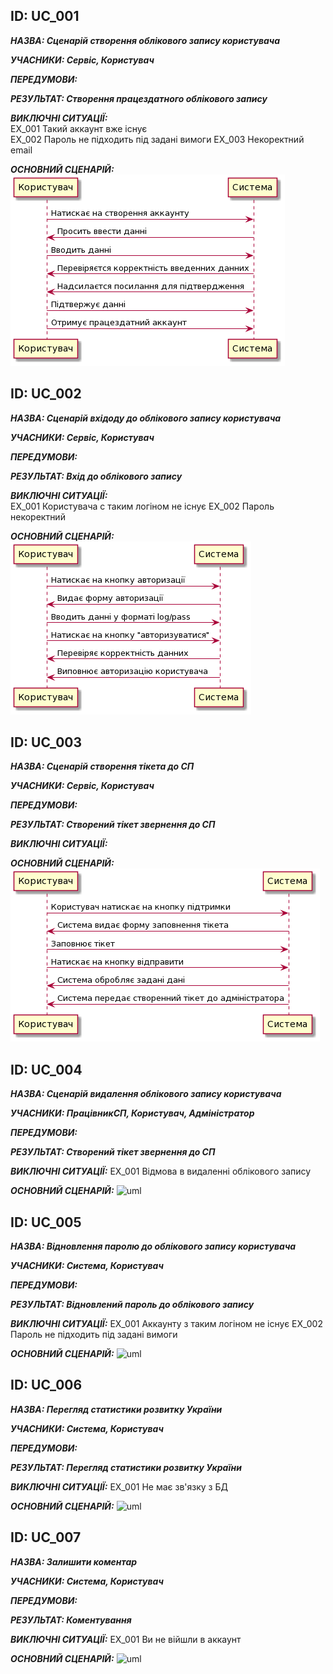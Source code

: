 <h2>ID: UС_001</h2>
      
***НАЗВА: Сценарій створення облікового запису користувача***
    
***УЧАСНИКИ: Сервіс, Користувач***

***ПЕРЕДУМОВИ:***

***РЕЗУЛЬТАТ: Створення працездатного облікового запису***

***ВИКЛЮЧНІ СИТУАЦІЇ:***  
EX_001 Такий аккаунт вже існує  
EX_002 Пароль не підходить під задані вимоги
EX_003 Некоректний email

***ОСНОВНИЙ СЦЕНАРІЙ:***
![Image alt](https://github.com/MaxiskaSN/database_basics_template/blob/master/src/uml/UC_00.png)

<h2>ID: UС_002</h2>

***НАЗВА: Сценарій вхідоду до облікового запису користувача***
    
***УЧАСНИКИ: Сервіс, Користувач***

***ПЕРЕДУМОВИ:***

***РЕЗУЛЬТАТ: Вхід до облікового запису***

***ВИКЛЮЧНІ СИТУАЦІЇ:***  
EX_001 Користувача с таким логіном не існує
EX_002 Пароль некоректний

***ОСНОВНИЙ СЦЕНАРІЙ:***
![Image alt](https://github.com/MaxiskaSN/database_basics_template/blob/master/src/uml/UC_01.png)

<h2>ID: UС_003</h2>

***НАЗВА: Сценарій створення тікета до СП***
    
***УЧАСНИКИ: Сервіс, Користувач***

***ПЕРЕДУМОВИ:***

***РЕЗУЛЬТАТ: Створений тікет звернення до СП***

***ВИКЛЮЧНІ СИТУАЦІЇ:***  

***ОСНОВНИЙ СЦЕНАРІЙ:***
![Image alt](https://github.com/MaxiskaSN/database_basics_template/blob/master/src/uml/UC_02.png)


<h2>ID: UС_004</h2>

***НАЗВА: Сценарій видалення облікового запису користувача***
    
***УЧАСНИКИ: ПрацівникСП, Користувач, Адміністратор***

***ПЕРЕДУМОВИ:***

***РЕЗУЛЬТАТ: Створений тікет звернення до СП***

***ВИКЛЮЧНІ СИТУАЦІЇ:*** 
EX_001 Відмова в видаленні облікового запису

***ОСНОВНИЙ СЦЕНАРІЙ:***
![uml](http://www.plantuml.com/plantuml/png/TP0nIWD168NxESLSGD3MGj9u1piH32feXBZsEWlQkK522X4MRp0EIHXsdJt3zsxaZDM2IVVpUBpt_M_oK5tCgyUxMyC7Wvw8UfPJJS3hzU24DcjUBreHI4GwlcZjiUMzMEaP2FHwqzBoZMUBBsSWiiRJ4-M85az7XrTDaZExOtFTWZK_MKrQ_O4KbojWfR9bauLD2HxLaKXgBDr_VdmftfEesipkgwcTtrnTLpdzau5j0IOmsDEpyyCZivydi-uOh50knf-Ebb2ZfLnsDsOodLtcpNy1)

<h2>ID: UС_005</h2>

***НАЗВА: Відновлення паролю до облікового запису користувача***
    
***УЧАСНИКИ: Система, Користувач***

***ПЕРЕДУМОВИ:***

***РЕЗУЛЬТАТ: Відновлений пароль до облікового запису***

***ВИКЛЮЧНІ СИТУАЦІЇ:*** 
EX_001 Аккаунту з таким логіном не існує
EX_002 Пароль не підходить під задані вимоги

***ОСНОВНИЙ СЦЕНАРІЙ:***
![uml](http://www.plantuml.com/plantuml/png/dL9DIiDW5Dpd5Dy517NfGhhn3kwaODH2Mw76VTluioaLIgaWYdY3a3OQ-pN95URTo7dzDX4ZV9H2USoRpCoRf7KJjGVHRQyRu0Mb397BICOI8qKYZtl7-708CcoGc2E3Dox62cBDQMvG4ETSe4I5jSG6gIomKe0g5XcdGfuCAlA71ArCWz-wz6bmLxSPSagfZznj6HiQ4B4gcF9NOgM8vR2aRI6nzoKpzpXoqYOrYQ1_7OLcqBcyYiXw9Vp9PQviSt9wjd_WdtvRHCLLGf2PjQ-At17bB47NZBl7fpVNDjVi7bygGA5lKjJTy2_3qiLGJtcGXJoRiDVk-B_VTsIg8_VrRfZvR_3fhasx2ncyVjl4rTuDBvfRF_HlNG4apaPRa_c_dgsmVywl_mS0)

<h2>ID: UС_006</h2>

***НАЗВА: Перегляд статистики розвитку України***
    
***УЧАСНИКИ: Система, Користувач***

***ПЕРЕДУМОВИ:***

***РЕЗУЛЬТАТ: Перегляд статистики розвитку України***

***ВИКЛЮЧНІ СИТУАЦІЇ:*** 
EX_001 Не має зв'язку з БД

***ОСНОВНИЙ СЦЕНАРІЙ:***
![uml](http://www.plantuml.com/plantuml/png/bP51IiDW48NtESLSGD2j2-d6ExWJmQA2LgXnhqPm8qYbL10LnGlysaH_qYPUuPiR-NwB2wsBkWbv7s_UcqawH_bMFpy-sC-ufVKJef_wcHUy4lnYQOsd6Q5YIh1LuvuWAKYjjw7HYFD1fU6ACHE_ehGqysrCJvcZoT7ohkWeL7jXF5CB1h-X8MO_orJ-nqffXKTQNeY2bwQye7O9ewGr1Woptc7UjVxUpcukzvtSRqo82cXjVMDpUMNXfWT9OQPUf5DB0WsDZspXX854EPiUVvrwxYFgVnnxJKoz2fZ_fbvOGh-YZNe-oekiq-rjwqz_0W00)

<h2>ID: UС_007</h2>

***НАЗВА: Залишити коментар***
    
***УЧАСНИКИ: Система, Користувач***

***ПЕРЕДУМОВИ:***

***РЕЗУЛЬТАТ: Коментування***

***ВИКЛЮЧНІ СИТУАЦІЇ:*** 
EX_001 Ви не війшли в аккаунт

***ОСНОВНИЙ СЦЕНАРІЙ:***
![uml](http://www.plantuml.com/plantuml/png/ZP0nYi9058RxdE9TO66ttM99itUm4y6WWaQ8OnyDeeMbA8WWtc0KeqDYvWp_kv4_iH9IM4mn__lu_iSB9wQJcEbe660FhocSpdIk6Iwmklpwm-cL8CS3Ldu5H-IQyYtWSOKZl1RI5HpkKgFKw9P10ISVQtUmA1ck26m41JmdEIeoLjCW7fj8aa6lRyWUEBo1D7LU_bljxv_WtSY6XjvwVNxEABbWeLbJKnZ5NTxZ2G00)

